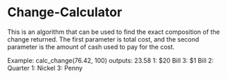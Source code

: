 # Change-Calculator
This is an algorithm that can be used to find the exact composition of the change returned. The first parameter is total cost, and the second parameter is the amount of cash used to pay for the cost.

Example:
calc_change(76.42, 100) outputs:
23.58
1: $20 Bill
3: $1 Bill
2: Quarter
1: Nickel
3: Penny
